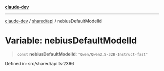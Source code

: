 [**claude-dev**](../../../README.md)

***

[claude-dev](../../../README.md) / [shared/api](../README.md) / nebiusDefaultModelId

# Variable: nebiusDefaultModelId

> `const` **nebiusDefaultModelId**: `"Qwen/Qwen2.5-32B-Instruct-fast"`

Defined in: src/shared/api.ts:2366
